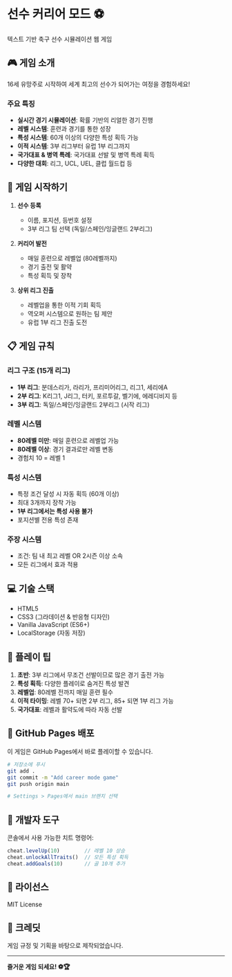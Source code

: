 # 선수 커리어 모드 ⚽

텍스트 기반 축구 선수 시뮬레이션 웹 게임

## 🎮 게임 소개

16세 유망주로 시작하여 세계 최고의 선수가 되어가는 여정을 경험하세요!

### 주요 특징

- **실시간 경기 시뮬레이션**: 확률 기반의 리얼한 경기 진행
- **레벨 시스템**: 훈련과 경기를 통한 성장
- **특성 시스템**: 60개 이상의 다양한 특성 획득 가능
- **이적 시스템**: 3부 리그부터 유럽 1부 리그까지
- **국가대표 & 병역 특례**: 국가대표 선발 및 병역 특례 획득
- **다양한 대회**: 리그, UCL, UEL, 클럽 월드컵 등

## 🚀 게임 시작하기

1. **선수 등록**
   - 이름, 포지션, 등번호 설정
   - 3부 리그 팀 선택 (독일/스페인/잉글랜드 2부리그)

2. **커리어 발전**
   - 매일 훈련으로 레벨업 (80레벨까지)
   - 경기 출전 및 활약
   - 특성 획득 및 장착

3. **상위 리그 진출**
   - 레벨업을 통한 이적 기회 획득
   - 역오퍼 시스템으로 원하는 팀 제안
   - 유럽 1부 리그 진출 도전

## 📋 게임 규칙

### 리그 구조 (15개 리그)

- **1부 리그**: 분데스리가, 라리가, 프리미어리그, 리그1, 세리에A
- **2부 리그**: K리그1, J리그, 터키, 포르투갈, 벨기에, 에레디비지 등
- **3부 리그**: 독일/스페인/잉글랜드 2부리그 (시작 리그)

### 레벨 시스템

- **80레벨 미만**: 매일 훈련으로 레벨업 가능
- **80레벨 이상**: 경기 결과로만 레벨 변동
- 경험치 10 = 레벨 1

### 특성 시스템

- 특정 조건 달성 시 자동 획득 (60개 이상)
- 최대 3개까지 장착 가능
- **1부 리그에서는 특성 사용 불가**
- 포지션별 전용 특성 존재

### 주장 시스템

- 조건: 팀 내 최고 레벨 OR 2시즌 이상 소속
- 모든 리그에서 효과 적용

## 💻 기술 스택

- HTML5
- CSS3 (그라데이션 & 반응형 디자인)
- Vanilla JavaScript (ES6+)
- LocalStorage (자동 저장)

## 🎯 플레이 팁

1. **초반**: 3부 리그에서 무조건 선발이므로 많은 경기 출전 가능
2. **특성 획득**: 다양한 플레이로 숨겨진 특성 발견
3. **레벨업**: 80레벨 전까지 매일 훈련 필수
4. **이적 타이밍**: 레벨 70+ 되면 2부 리그, 85+ 되면 1부 리그 가능
5. **국가대표**: 레벨과 활약도에 따라 자동 선발

## 📱 GitHub Pages 배포

이 게임은 GitHub Pages에서 바로 플레이할 수 있습니다.

```bash
# 저장소에 푸시
git add .
git commit -m "Add career mode game"
git push origin main

# Settings > Pages에서 main 브랜치 선택
```

## 🔧 개발자 도구

콘솔에서 사용 가능한 치트 명령어:

```javascript
cheat.levelUp(10)        // 레벨 10 상승
cheat.unlockAllTraits()  // 모든 특성 획득
cheat.addGoals(10)       // 골 10개 추가
```

## 📄 라이선스

MIT License

## 🙏 크레딧

게임 규정 및 기획을 바탕으로 제작되었습니다.

---

**즐거운 게임 되세요! ⚽🏆**
